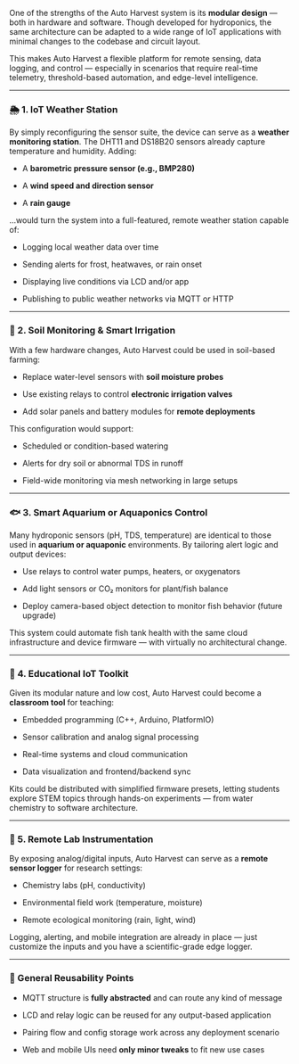 One of the strengths of the Auto Harvest system is its **modular design** — both in hardware and software. Though developed for hydroponics, the same architecture can be adapted to a wide range of IoT applications with minimal changes to the codebase and circuit layout.

This makes Auto Harvest a flexible platform for remote sensing, data logging, and control — especially in scenarios that require real-time telemetry, threshold-based automation, and edge-level intelligence.

---

### 🌦️ 1. IoT Weather Station

By simply reconfiguring the sensor suite, the device can serve as a **weather monitoring station**. The DHT11 and DS18B20 sensors already capture temperature and humidity. Adding:

- A **barometric pressure sensor (e.g., BMP280)**
    
- A **wind speed and direction sensor**
    
- A **rain gauge**
    

...would turn the system into a full-featured, remote weather station capable of:

- Logging local weather data over time
    
- Sending alerts for frost, heatwaves, or rain onset
    
- Displaying live conditions via LCD and/or app
    
- Publishing to public weather networks via MQTT or HTTP
    

---

### 🌾 2. Soil Monitoring & Smart Irrigation

With a few hardware changes, Auto Harvest could be used in soil-based farming:

- Replace water-level sensors with **soil moisture probes**
    
- Use existing relays to control **electronic irrigation valves**
    
- Add solar panels and battery modules for **remote deployments**
    

This configuration would support:

- Scheduled or condition-based watering
    
- Alerts for dry soil or abnormal TDS in runoff
    
- Field-wide monitoring via mesh networking in large setups
    

---

### 🐟 3. Smart Aquarium or Aquaponics Control

Many hydroponic sensors (pH, TDS, temperature) are identical to those used in **aquarium or aquaponic** environments. By tailoring alert logic and output devices:

- Use relays to control water pumps, heaters, or oxygenators
    
- Add light sensors or CO₂ monitors for plant/fish balance
    
- Deploy camera-based object detection to monitor fish behavior (future upgrade)
    

This system could automate fish tank health with the same cloud infrastructure and device firmware — with virtually no architectural change.

---

### 🏫 4. Educational IoT Toolkit

Given its modular nature and low cost, Auto Harvest could become a **classroom tool** for teaching:

- Embedded programming (C++, Arduino, PlatformIO)
    
- Sensor calibration and analog signal processing
    
- Real-time systems and cloud communication
    
- Data visualization and frontend/backend sync
    

Kits could be distributed with simplified firmware presets, letting students explore STEM topics through hands-on experiments — from water chemistry to software architecture.

---

### 🧪 5. Remote Lab Instrumentation

By exposing analog/digital inputs, Auto Harvest can serve as a **remote sensor logger** for research settings:

- Chemistry labs (pH, conductivity)
    
- Environmental field work (temperature, moisture)
    
- Remote ecological monitoring (rain, light, wind)
    

Logging, alerting, and mobile integration are already in place — just customize the inputs and you have a scientific-grade edge logger.

---

### 🧠 General Reusability Points

- MQTT structure is **fully abstracted** and can route any kind of message
    
- LCD and relay logic can be reused for any output-based application
    
- Pairing flow and config storage work across any deployment scenario
    
- Web and mobile UIs need **only minor tweaks** to fit new use cases